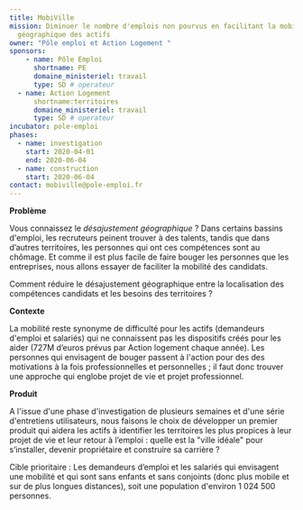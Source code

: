 ```yaml
---
title: MobiVille
mission: Diminuer le nombre d'emplois non pourvus en facilitant la mobilité
  géographique des actifs
owner: "Pôle emploi et Action Logement "
sponsors: 
    - name: Pôle Emploi
      shortname: PE
      domaine_ministeriel: travail
      type: SD # operateur
  - name: Action Logement
      shortname:territoires
      domaine_ministeriel: travail
      type: SD # operateur     
incubator: pole-emploi
phases:
  - name: investigation
    start: 2020-04-01
    end: 2020-06-04
  - name: construction
    start: 2020-06-04
contact: mobiville@pole-emploi.fr
---
```

**Problème** 

Vous connaissez le *désajustement géographique* ? Dans certains bassins d'emploi, les recruteurs peinent trouver à des talents, tandis que dans d’autres territoires, les personnes qui ont ces compétences sont au chômage. Et comme il est plus facile de faire bouger les personnes que les entreprises, nous allons essayer de faciliter la mobilité des candidats.

Comment réduire le désajustement géographique entre la localisation des compétences candidats et les besoins des territoires ?


**Contexte** 

La mobilité reste synonyme de difficulté pour les actifs (demandeurs d'emploi et salariés) qui ne connaissent pas les dispositifs créés pour les aider (727M d’euros prévus par Action logement chaque année). Les personnes qui envisagent de bouger passent à l'action pour des des motivations à la fois professionnelles et personnelles ; il faut donc trouver une approche qui englobe projet de vie et projet professionnel.


**Produit** 

A l'issue d'une phase d'investigation de plusieurs semaines et d'une série d'entretiens utilisateurs, nous faisons le choix de développer un premier produit qui aidera les actifs à identifier les territoires les plus propices à leur projet de vie et leur retour à l’emploi : quelle est la "ville idéale" pour s’installer, devenir propriétaire et construire sa carrière ?

Cible prioritaire : Les demandeurs d’emploi et les salariés qui envisagent une mobilité et qui sont sans enfants et sans conjoints (donc plus mobile et sur de plus longues distances), soit une population d'environ 1 024 500 personnes.
